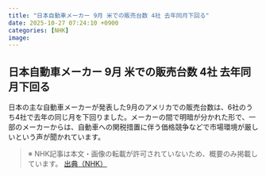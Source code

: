 ```yaml
---
title: "日本自動車メーカー 9月 米での販売台数 4社 去年同月下回る"
date: 2025-10-27 07:24:10 +0900
categories: [NHK]
image: 
---
```

## 日本自動車メーカー 9月 米での販売台数 4社 去年同月下回る

日本の主な自動車メーカーが発表した9月のアメリカでの販売台数は、6社のうち4社で去年の同じ月を下回りました。メーカーの間で明暗が分かれた形で、一部のメーカーからは、自動車への関税措置に伴う価格競争などで市場環境が厳しいという声が聞かれています。

> ※ NHK記事は本文・画像の転載が許可されていないため、概要のみ掲載しています。
[出典（NHK）](http://www3.nhk.or.jp/news/html/20251027/k10014960661000.html)
